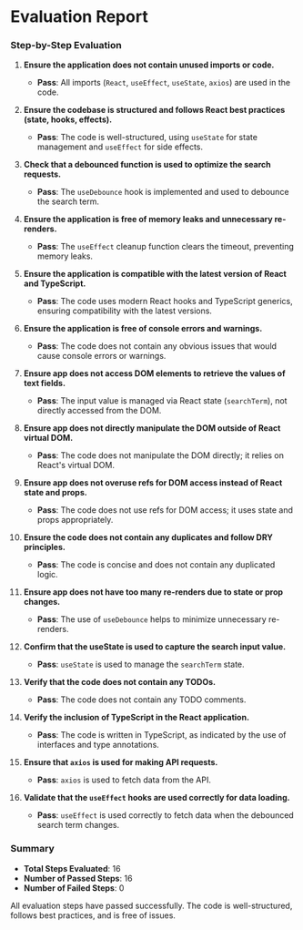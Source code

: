 # Evaluation Report

### Step-by-Step Evaluation

1. **Ensure the application does not contain unused imports or code.**
   - **Pass**: All imports (`React`, `useEffect`, `useState`, `axios`) are used in the code.

2. **Ensure the codebase is structured and follows React best practices (state, hooks, effects).**
   - **Pass**: The code is well-structured, using `useState` for state management and `useEffect` for side effects.

3. **Check that a debounced function is used to optimize the search requests.**
   - **Pass**: The `useDebounce` hook is implemented and used to debounce the search term.

4. **Ensure the application is free of memory leaks and unnecessary re-renders.**
   - **Pass**: The `useEffect` cleanup function clears the timeout, preventing memory leaks.

5. **Ensure the application is compatible with the latest version of React and TypeScript.**
   - **Pass**: The code uses modern React hooks and TypeScript generics, ensuring compatibility with the latest versions.

6. **Ensure the application is free of console errors and warnings.**
   - **Pass**: The code does not contain any obvious issues that would cause console errors or warnings.

7. **Ensure app does not access DOM elements to retrieve the values of text fields.**
   - **Pass**: The input value is managed via React state (`searchTerm`), not directly accessed from the DOM.

8. **Ensure app does not directly manipulate the DOM outside of React virtual DOM.**
   - **Pass**: The code does not manipulate the DOM directly; it relies on React's virtual DOM.

9. **Ensure app does not overuse refs for DOM access instead of React state and props.**
   - **Pass**: The code does not use refs for DOM access; it uses state and props appropriately.

10. **Ensure the code does not contain any duplicates and follow DRY principles.**
    - **Pass**: The code is concise and does not contain any duplicated logic.

11. **Ensure app does not have too many re-renders due to state or prop changes.**
    - **Pass**: The use of `useDebounce` helps to minimize unnecessary re-renders.

12. **Confirm that the useState is used to capture the search input value.**
    - **Pass**: `useState` is used to manage the `searchTerm` state.

13. **Verify that the code does not contain any TODOs.**
    - **Pass**: The code does not contain any TODO comments.

14. **Verify the inclusion of TypeScript in the React application.**
    - **Pass**: The code is written in TypeScript, as indicated by the use of interfaces and type annotations.

15. **Ensure that `axios` is used for making API requests.**
    - **Pass**: `axios` is used to fetch data from the API.

16. **Validate that the `useEffect` hooks are used correctly for data loading.**
    - **Pass**: `useEffect` is used correctly to fetch data when the debounced search term changes.

### Summary

- **Total Steps Evaluated**: 16
- **Number of Passed Steps**: 16
- **Number of Failed Steps**: 0

All evaluation steps have passed successfully. The code is well-structured, follows best practices, and is free of issues.